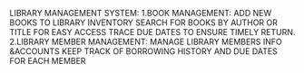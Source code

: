 LIBRARY MANAGEMENT SYSTEM:
1.BOOK MANAGEMENT:
               ADD NEW BOOKS TO LIBRARY INVENTORY
               SEARCH FOR BOOKS BY AUTHOR OR TITLE FOR EASY ACCESS
               TRACE DUE DATES TO ENSURE TIMELY RETURN.
2.LIBRARY MEMBER MANAGEMENT:
               MANAGE LIBRARY MEMBERS INFO &ACCOUNTS
               KEEP TRACK OF BORROWING HISTORY AND DUE DATES FOR EACH MEMBER
